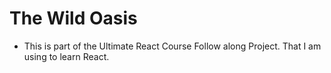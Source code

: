 # The Wild Oasis

- This is part of the Ultimate React Course Follow along Project. That I am using to learn React.
